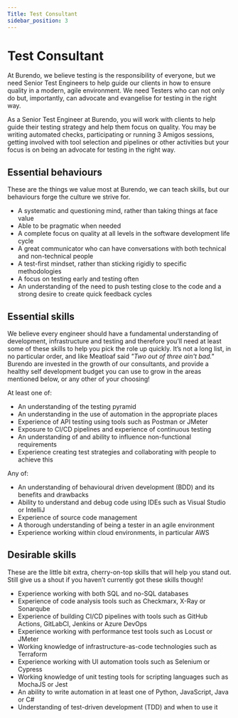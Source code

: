 ```yaml
---
Title: Test Consultant
sidebar_position: 3
---
```

# Test Consultant

At Burendo, we believe testing is the responsibility of everyone, but we need Senior Test Engineers to help guide our clients in how to ensure quality in a modern, agile environment. We need Testers who can not only do but, importantly, can advocate and evangelise for testing in the right way.

As a Senior Test Engineer at Burendo, you will work with clients to help guide their testing strategy and help them focus on quality. You may be writing automated checks, participating or running 3 Amigos sessions, getting involved with tool selection and pipelines or other activities but your focus is on being an advocate for testing in the right way.

## Essential behaviours

These are the things we value most at Burendo, we can teach skills, but our behaviours forge the culture we strive for.

- A systematic and questioning mind, rather than taking things at face value
- Able to be pragmatic when needed
- A complete focus on quality at all levels in the software development life cycle
- A great communicator who can have conversations with both technical and non-technical people
- A test-first mindset, rather than sticking rigidly to specific methodologies
- A focus on testing early and testing often
- An understanding of the need to push testing close to the code and a strong desire to create quick feedback cycles

## Essential skills

We believe every engineer should have a fundamental understanding of development, infrastructure and testing and therefore you’ll need at least some of these skills to help you pick the role up quickly. It’s not a long list, in no particular order, and like Meatloaf said _"Two out of three ain't bad."_  Burendo are invested in the growth of our consultants, and provide a healthy self development budget you can use to grow in the areas mentioned below, or any other of your choosing!

At least one of:
- An understanding of the testing pyramid
- An understanding in the use of automation in the appropriate places
- Experience of API testing using tools such as Postman or JMeter
- Exposure to CI/CD pipelines and experience of continuous testing
- An understanding of and ability to influence non-functional requirements
- Experience creating test strategies and collaborating with people to achieve this

Any of:
- An understanding of behavioural driven development (BDD) and its benefits and drawbacks
- Ability to understand and debug code using IDEs such as Visual Studio or IntelliJ
- Experience of source code management
- A thorough understanding of being a tester in an agile environment
- Experience working within cloud environments, in particular AWS

## Desirable skills

These are the little bit extra, cherry-on-top skills that will help you stand out. Still give us a shout if you haven’t currently got these skills though!

- Experience working with both SQL and no-SQL databases
- Experience of code analysis tools such as Checkmarx, X-Ray or Sonarqube
- Experience of building CI/CD pipelines with tools such as GitHub Actions, GitLabCI, Jenkins or Azure DevOps
- Experience working with performance test tools such as Locust or JMeter
- Working knowledge of infrastructure-as-code technologies such as Terraform
- Experience working with UI automation tools such as Selenium or Cypress
- Working knowledge of unit testing tools for scripting languages such as MochaJS or Jest
- An ability to write automation in at least one of Python, JavaScript, Java or C#
- Understanding of test-driven development (TDD) and when to use it
